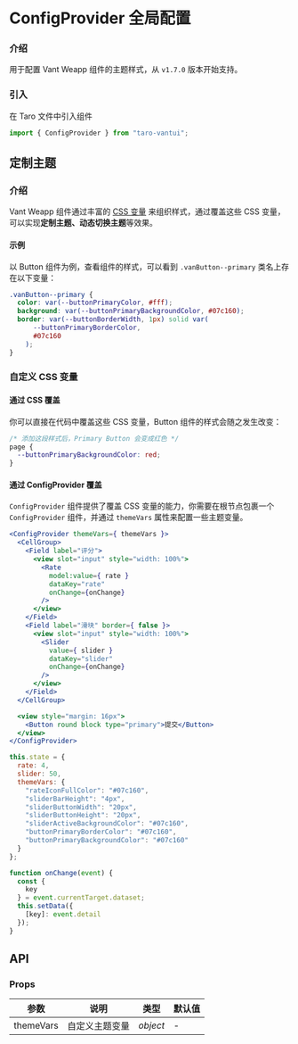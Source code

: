 # ConfigProvider 全局配置

### 介绍

用于配置 Vant Weapp 组件的主题样式，从 `v1.7.0` 版本开始支持。

### 引入

在 Taro 文件中引入组件

```javascript
import { ConfigProvider } from "taro-vantui"; 
```

## 定制主题

### 介绍

Vant Weapp 组件通过丰富的 [CSS 变量](https://developer.mozilla.org/zh-CN/docs/Web/CSS/Using_CSS_custom_properties) 来组织样式，通过覆盖这些 CSS 变量，可以实现**定制主题、动态切换主题**等效果。

#### 示例

以 Button 组件为例，查看组件的样式，可以看到 `.vanButton--primary` 类名上存在以下变量：

```css
.vanButton--primary {
  color: var(--buttonPrimaryColor, #fff);
  background: var(--buttonPrimaryBackgroundColor, #07c160);
  border: var(--buttonBorderWidth, 1px) solid var(
      --buttonPrimaryBorderColor,
      #07c160
    );
}
```

### 自定义 CSS 变量

#### 通过 CSS 覆盖

你可以直接在代码中覆盖这些 CSS 变量，Button 组件的样式会随之发生改变：

```css
/* 添加这段样式后，Primary Button 会变成红色 */
page {
  --buttonPrimaryBackgroundColor: red;
}
```

#### 通过 ConfigProvider 覆盖

`ConfigProvider` 组件提供了覆盖 CSS 变量的能力，你需要在根节点包裹一个 `ConfigProvider` 组件，并通过 `themeVars` 属性来配置一些主题变量。

```jsx
<ConfigProvider themeVars={ themeVars }>
  <CellGroup>
    <Field label="评分">
      <view slot="input" style="width: 100%">
        <Rate
          model:value={ rate }
          dataKey="rate"
          onChange={onChange}
        />
      </view>
    </Field>
    <Field label="滑块" border={ false }>
      <view slot="input" style="width: 100%">
        <Slider
          value={ slider }
          dataKey="slider"
          onChange={onChange}
        />
      </view>
    </Field>
  </CellGroup>

  <view style="margin: 16px">
    <Button round block type="primary">提交</Button>
  </view>
</ConfigProvider> 
```

```javascript
this.state = {
  rate: 4,
  slider: 50,
  themeVars: {
    "rateIconFullColor": "#07c160",
    "sliderBarHeight": "4px",
    "sliderButtonWidth": "20px",
    "sliderButtonHeight": "20px",
    "sliderActiveBackgroundColor": "#07c160",
    "buttonPrimaryBorderColor": "#07c160",
    "buttonPrimaryBackgroundColor": "#07c160"
  }
};

function onChange(event) {
  const {
    key
  } = event.currentTarget.dataset;
  this.setData({
    [key]: event.detail
  });
} 
```

## API

### Props

| 参数       | 说明           | 类型     | 默认值 |
| ---------- | -------------- | -------- | ------ |
| themeVars | 自定义主题变量 | _object_ | -      |
